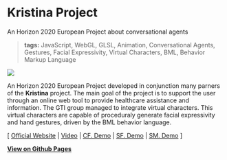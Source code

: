# **Kristina Project**
An Horizon 2020 European Project about conversational agents

> **tags:** JavaScript, WebGL, GLSL, Animation, Conversational Agents, Gestures, Facial Expressivity, Virtual Characters, BML, Behavior Markup Language

![](https://i.imgur.com/iVwplRf.png)

An Horizon 2020 European Project developed in conjunction many parners of the **Kristina** project. The main goal of the project is to support the user through an online web tool to provide healthcare assistance and information. The  GTI group managed to integrate virtual characters. This virtual characters are capable of proceduraly generate facial expressivity and hand gestures, driven by the BML behavior language.

[ 
[Official Website](http://kristina-project.eu/en/) | 
[Video](https://www.youtube.com/watch?v=Vo0t32e_zug) |
[CF. Demo](build/cf) | [SF. Demo](build/sf) | [SM. Demo](build/sm) ]


[**View on Github Pages**](https://upf-gti.github.io/kristina)